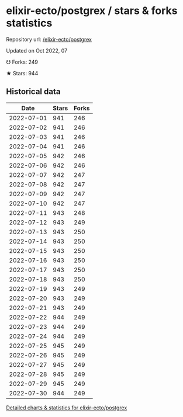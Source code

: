 # elixir-ecto/postgrex / stars & forks statistics

Repository url: [/elixir-ecto/postgrex](https://github.com/elixir-ecto/postgrex)

Updated on Oct 2022, 07

☋ Forks: 249

★ Stars: 944

## Historical data
| Date | Stars | Forks |
|------|-------|-------|
| 2022-07-01 | 941 | 246 | 
| 2022-07-02 | 941 | 246 | 
| 2022-07-03 | 941 | 246 | 
| 2022-07-04 | 941 | 246 | 
| 2022-07-05 | 942 | 246 | 
| 2022-07-06 | 942 | 246 | 
| 2022-07-07 | 942 | 247 | 
| 2022-07-08 | 942 | 247 | 
| 2022-07-09 | 942 | 247 | 
| 2022-07-10 | 942 | 247 | 
| 2022-07-11 | 943 | 248 | 
| 2022-07-12 | 943 | 249 | 
| 2022-07-13 | 943 | 250 | 
| 2022-07-14 | 943 | 250 | 
| 2022-07-15 | 943 | 250 | 
| 2022-07-16 | 943 | 250 | 
| 2022-07-17 | 943 | 250 | 
| 2022-07-18 | 943 | 250 | 
| 2022-07-19 | 943 | 249 | 
| 2022-07-20 | 943 | 249 | 
| 2022-07-21 | 943 | 249 | 
| 2022-07-22 | 944 | 249 | 
| 2022-07-23 | 944 | 249 | 
| 2022-07-24 | 944 | 249 | 
| 2022-07-25 | 945 | 249 | 
| 2022-07-26 | 945 | 249 | 
| 2022-07-27 | 945 | 249 | 
| 2022-07-28 | 945 | 249 | 
| 2022-07-29 | 945 | 249 | 
| 2022-07-30 | 944 | 249 | 


[Detailed charts & statistics for elixir-ecto/postgrex](https://reviewgithub.com/rep/elixir-ecto/postgrex)
